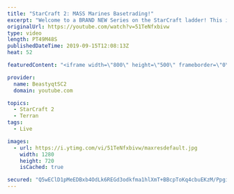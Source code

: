 ```yaml
---
title: "StarCraft 2: MASS Marines Basetrading!"
excerpt: "Welcome to a BRAND NEW Series on the StarCraft ladder! This is the \"Mass Marines to Grandmaster\" challenge, where the only attacking unit that I'm allowed to make is Marines - and that's it! I am allowed to make Medivacs just so that the gaemplay is not too monotonous, but I believe I could even make"
originalUrl: https://youtube.com/watch?v=51TeNfxbivw
type: video
length: PT49M48S
publishedDateTime: 2019-09-15T12:08:13Z
heat: 52

featuredContent: "<iframe width=\"800\" height=\"500\" frameborder=\"0\" src=\"https://www.youtube.com/embed/51TeNfxbivw\" allow=\"accelerometer; autoplay; encrypted-media; gyroscope; picture-in-picture\" allowfullscreen></iframe>"

provider:
  name: BeastyqtSC2
  domain: youtube.com

topics:
  - StarCraft 2
  - Terran
tags:
  - Live

images:
  - url: https://i.ytimg.com/vi/51TeNfxbivw/maxresdefault.jpg
    width: 1280
    height: 720
    isCached: true

secured: "Q5wEClD1pMeEDBxb4OdLk6REGd3odkfma1hlXmT+BBcpToKq4cbuEKzM/PpgiqxVJ7T1pg60aLLvkfOm3NMB3n4kNNOyGFm5939Q871QZ3zSzgPir/wFB2EqUrxCpqDuaaa1FybZEVioo2vRdxPQyeWv0xqwACDfpncOyCgGLdQbB/b60q8zzYGrWEDoLYupoGDYzpD0Gcw/ILyNzc2CTiDIZl0MgbLpVuwIjFFRqpqlQ5M1di0P4M9JHnHjc7+iBA+mSt0TVb0FzfQLLqEXWNQ8EkkJgZxCGQtdaLOpqFOCz+VbLC3m1K3TvNfbaeFGPAScPXN3joIPdWCpqCGLKQqJM6M99wPkb3PDCVKrwZNIQNBsZ3lsKsnEVyP3rPvkTpNpkvwRuaTVYRDxQjpG1zBNyrmDNyh1pCU8uXc9ikM=;f25gSYl7xjgFNDXYs5bKAg=="
---
```


